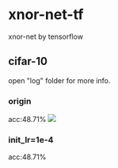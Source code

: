 # xnor-net-tf
xnor-net by tensorflow

## cifar-10
open "log" folder for more info.
### origin
acc:48.71%
<img src="https://github.com/ljhandlwt/xnor-net-tf/blob/master/log/Figure_1.png">

### init_lr=1e-4
acc:48.71%